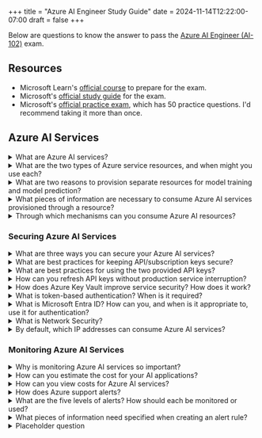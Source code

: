 +++
title = "Azure AI Engineer Study Guide"
date = 2024-11-14T12:22:00-07:00
draft = false
+++

Below are questions to know the answer to pass the [Azure AI Engineer (AI-102)](https://learn.microsoft.com/en-us/credentials/certifications/azure-ai-engineer/) exam.

## Resources

* Microsoft Learn's [official course](https://learn.microsoft.com/en-us/training/courses/ai-102t00) to prepare for the exam.
* Microsoft's [official study guide](https://learn.microsoft.com/en-us/credentials/certifications/resources/study-guides/ai-102) for the exam.
* Microsoft's [official practice exam](https://learn.microsoft.com/en-us/credentials/certifications/azure-ai-engineer/practice/assessment?assessment-type=practice&assessmentId=61&practice-assessment-type=certification), which has 50 practice questions. I'd recommend taking it more than once.

## Azure AI Services

<details>
<summary>What are Azure AI services?</summary>

> A suite of cloud-based products that deliver AI capabilities.

</details>

<details>
<summary>What are the two types of Azure service resources, and when might you use each?</summary>

> - A **single-service resource** provides access to a single Azure service. This is a good strategy when you only need one Azure resource for a project or when you want to see cost information separately.
> - A **multi-service resource** provides access to many Azure services with a single key and endpoint. With this strategy all services are billed together. This is helpful when you need several Azure services or are exploring capabilities.

</details>

<details>
<summary>What are two reasons to provision separate resources for model training and model prediction?</summary>

> 1. This allows you to separate and monitor costs for training and inference separately.
> 2. This allows you to train on a service-specific resource, but host the model for predictions on a general AI-services resource.

</details>

<details>
<summary>What pieces of information are necessary to consume Azure AI services provisioned through a resource?</summary>

> Once you provision an Azure AI resource, it creates an endpoint to target to consume those resources. To do this you will need:
> 1. The endpount URI.
> 2. An API key for the endpoint (two are provisioned and can be refreshed at any time).
> 3. The resource location (e.g., us-west2).

</details>

<details>
<summary>Through which mechanisms can you consume Azure AI resources?</summary>

> * Via REST APIs
> * Using SDKs (e.g. Python or C#)
> * In many cases, via cloud-based Studios (e.g., Azure AI Studio, Azure Speech Studio)

</details>

### Securing Azure AI Services

<details>
<summary>What are three ways you can secure your Azure AI services?</summary>

> 1. By refreshing and managing subscription/API keys according to best practices.
> 2. By limiting access to applications and roles with the appropriate permissions.
> 3. By using network security to limit the range of IP addresses that can access the services.

</details>

<details>
<summary>What are best practices for keeping API/subscription keys secure?</summary>

> 1. Refresh subscription keys often.
> 2. Protect keys with Azure key vault.

</details>

<details>
<summary>What are best practices for using the two provided API keys?</summary>

> Use one for production and another for development. Refresh the development API key more often.

</details>

<details>
<summary>How can you refresh API keys without production service interruption?</summary>

> Since each resource provides two API keys, you can:
> 1. Switch production applications to reference API key 2.
> 2. Refresh API key 1.
> 3. Switch production applications back to using API key 1.
> 4. Refresh API key 2.

</details>

<details>
<summary>How does Azure Key Vault improve service security? How does it work?</summary>

> It allows you to consume Azure services without hardcoding the API key in an application's codebase.
> 
> Azure Key Vault admins provide access to a _security principal_, who can define a _managed identity_ for the application that needs access. During runtime, the application uses this managed identity to access the key vault and grab the API key, allowing it to consume the corresponding Azure AI Service.

</details>

<details>
<summary>What is token-based authentication? When is it required?</summary>

> Token-based authentication is when an API key is included in the initial request to use an Azure AI service. All subsequent requests are then authenticated for 10 minutes, after which authentication will need to happen again.
> 
> Token-based authentication is supported (and sometimes required) for REST API requests. Use of SDKs handles token authentication for you.

</details>

<details>
<summary>What is Microsoft Entra ID? How can you, and when is it appropriate to, use it for authentication?</summary>

> Microsoft Entra ID is a cloud-based identity and access management (IAM) service, which allows you to provision access to certain service principals and managed identities on Azure.
> 
> You can use it to assign permissions to a role, then add that role to users within your Azure subscription. It is good to use when designing applications meant for use within your organization.

</details>

<details>
<summary>What is Network Security?</summary>

> Network security is limiting the range of IP addresses that can access an Azure AI service.

</details>

<details>
<summary>By default, which IP addresses can consume Azure AI services?</summary>

> _All of them_! This is why network security is so important.

</details>

### Monitoring Azure AI Services

<details>
<summary>Why is monitoring Azure AI services so important?</summary>

> Like any cloud-based service, monitoring is essential to track costs, identify utilization trends, and detect potential issues.

</details>

<details>
<summary>How can you estimate the cost for your AI applications?</summary>

> You can view cost structures in service documentation, and you can use the [Azure Pricing Calculator](https://azure.microsoft.com/pricing/calculator/)!

</details>

<details>
<summary>How can you view costs for Azure AI services?</summary>

> In the Azure portal, you can view costs for your subscription with the _Cost Analysis_ tab. You can add a filter to only view costs for AI (i.e., _Cognitive_) services.

</details>

<details>
<summary>How does Azure support alerts?</summary>

> Alert rules can be implemented for each service. These rules are based on event or metric thresholds.

</details>

<details>
<summary>What are the five levels of alerts? How should each be monitored or used?</summary>

> 1. _Critical_ alerts mean there is an urgent problem that needs attention.
> 2. _Errors_ also indicate urgent problems that need immediate attention.
> 3. A _warning_ means something needs attention very soon.
> 4. _Informational_ alerts are useful to check once a week or so.
> 5. _Verbose_ alerts are only helpful when connected to a dashboard or something similar.

</details>

<details>
<summary>What pieces of information need specified when creating an alert rule?</summary>

> 1. The alert rule's _scope_ (the resource it is monitoring).
> 2. An alert condition, meaning the event it is looking for or the metric threshold that must be exceeded.
> 3. An action, like sending an email to notify someone of the alert.
> 4. Alert details, such as the name of the alert and the resource group that defines it.

</details>

<details>
<summary>Placeholder question</summary>

> Answer

</details>
